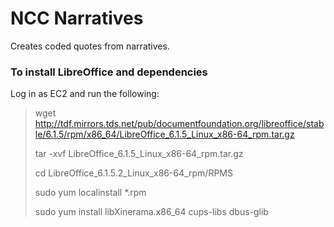 # NCC Narratives

Creates coded quotes from narratives.

### To install LibreOffice and dependencies
Log in as EC2 and run the following:
> wget http://tdf.mirrors.tds.net/pub/documentfoundation.org/libreoffice/stable/6.1.5/rpm/x86_64/LibreOffice_6.1.5_Linux_x86-64_rpm.tar.gz
>
> tar -xvf LibreOffice_6.1.5_Linux_x86-64_rpm.tar.gz
>
> cd LibreOffice_6.1.5.2_Linux_x86-64_rpm/RPMS
>
> sudo yum localinstall *.rpm
>
> sudo yum install libXinerama.x86_64 cups-libs dbus-glib

